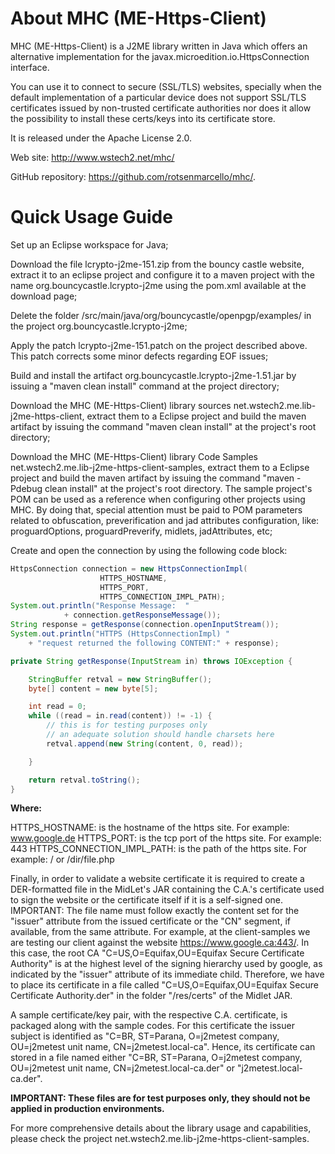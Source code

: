 
About MHC (ME-Https-Client)
===========================

MHC (ME-Https-Client) is a J2ME library written in Java which offers an alternative implementation 
for the javax.microedition.io.HttpsConnection interface.

You can use it to connect to secure (SSL/TLS) websites, specially when the default implementation 
of a particular device does not support SSL/TLS certificates issued by non-trusted certificate 
authorities nor does it allow the possibility to install these certs/keys into its certificate store.

It is released under the Apache License 2.0.

Web site: http://www.wstech2.net/mhc/

GitHub repository: https://github.com/rotsenmarcello/mhc/.



Quick Usage Guide
=================

Set up an Eclipse workspace for Java;

Download the file lcrypto-j2me-151.zip from the bouncy castle website, extract it to an 
eclipse project and configure it to a maven project with the name org.bouncycastle.lcrypto-j2me 
using the pom.xml available at the download page;

Delete the folder /src/main/java/org/bouncycastle/openpgp/examples/ 
in the project org.bouncycastle.lcrypto-j2me;

Apply the patch lcrypto-j2me-151.patch on the project described above. This patch corrects 
some minor defects regarding EOF issues;

Build and install the artifact org.bouncycastle.lcrypto-j2me-1.51.jar by issuing a 
"maven clean install" command at the project directory;

Download the MHC (ME-Https-Client) library sources net.wstech2.me.lib-j2me-https-client, extract 
them to a Eclipse project and build the maven artifact by issuing the command "maven clean install" 
at the project's root directory;

Download the MHC (ME-Https-Client) library Code Samples net.wstech2.me.lib-j2me-https-client-samples, 
extract them to a Eclipse project and build the maven artifact by issuing the command 
"maven -Pdebug clean install" at the project's root directory.
The sample project's POM can be used as a reference when configuring other projects using MHC. 
By doing that, special attention must be paid to POM parameters related to obfuscation, preverification 
and jad attributes configuration, like: proguardOptions, proguardPreverify, midlets, jadAttributes, etc;

Create and open the connection by using the following code block:

```Java
HttpsConnection connection = new HttpsConnectionImpl(
					HTTPS_HOSTNAME, 
					HTTPS_PORT,
					HTTPS_CONNECTION_IMPL_PATH);
System.out.println("Response Message:  "
			+ connection.getResponseMessage());
String response = getResponse(connection.openInputStream()); 
System.out.println("HTTPS (HttpsConnectionImpl) "
	+ "request returned the following CONTENT:" + response);

private String getResponse(InputStream in) throws IOException {

	StringBuffer retval = new StringBuffer();
	byte[] content = new byte[5];

	int read = 0;
	while ((read = in.read(content)) != -1) {
		// this is for testing purposes only
		// an adequate solution should handle charsets here
		retval.append(new String(content, 0, read));

	}

	return retval.toString();
}
```


<b>Where:</b>


HTTPS_HOSTNAME: is the hostname of the https site. For example: www.google.de
HTTPS_PORT: is the tcp port of the https site. For example: 443
HTTPS_CONNECTION_IMPL_PATH: is the path of the https site. For example: / or /dir/file.php

Finally, in order to validate a website certificate it is required to create a DER-formatted file in 
the MidLet's JAR containing the C.A.'s certificate used to sign the website or the certificate 
itself if it is a self-signed one.
IMPORTANT: The file name must follow exactly the content set for the "issuer" attribute from the 
issued certificate or the "CN" segment, if available, from the same attribute. For example, at the 
client-samples we are testing our client against the website https://www.google.ca:443/. 
In this case, the root CA "C=US,O=Equifax,OU=Equifax Secure Certificate Authority" is at the 
highest level of the signing hierarchy used by google, as indicated by the "issuer" attribute of its 
immediate child. Therefore, we have to place its certificate in a file called 
"C=US,O=Equifax,OU=Equifax Secure Certificate Authority.der" in the folder "/res/certs" of the Midlet JAR.

A sample certificate/key pair, with the respective C.A. certificate, is packaged along with 
the sample codes.
For this certificate the issuer subject is identified as 
"C=BR, ST=Parana, O=j2metest company, OU=j2metest unit name, CN=j2metest.local-ca". 
Hence, its certificate can stored in a file named either 
"C=BR, ST=Parana, O=j2metest company, OU=j2metest unit name, CN=j2metest.local-ca.der" 
or "j2metest.local-ca.der".

<b>IMPORTANT: These files are for test purposes only, they should not be applied in production 
environments.</b>


For more comprehensive details about the library usage and capabilities, please check the project 
net.wstech2.me.lib-j2me-https-client-samples.
